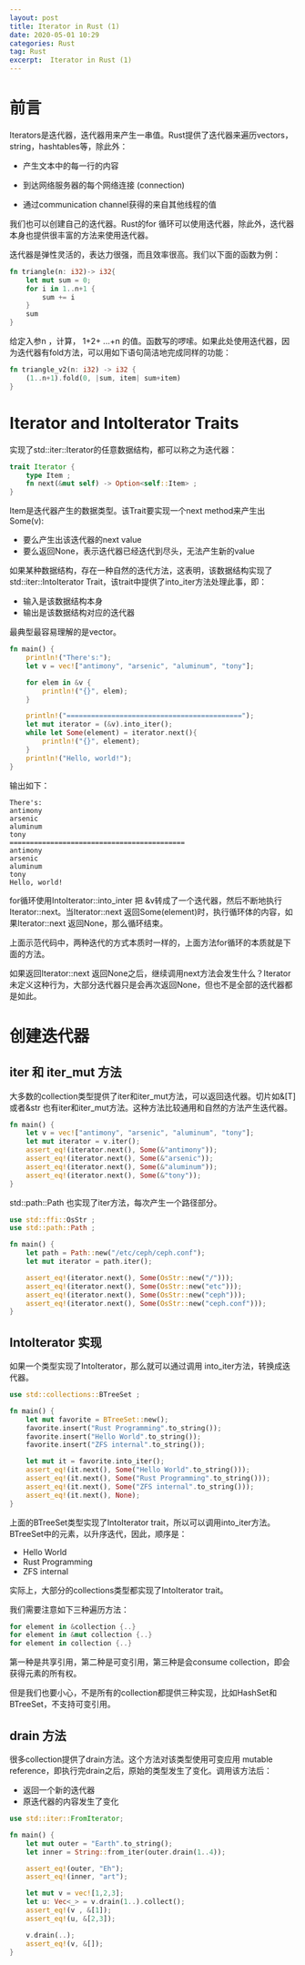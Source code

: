 ```yaml
---
layout: post
title: Iterator in Rust (1)
date: 2020-05-01 10:29
categories: Rust
tag: Rust
excerpt:  Iterator in Rust (1)
---
```

# 前言

Iterators是迭代器，迭代器用来产生一串值。Rust提供了迭代器来遍历vectors，string，hashtables等，除此外：

* 产生文本中的每一行的内容

* 到达网络服务器的每个网络连接 (connection)

* 通过communication channel获得的来自其他线程的值

我们也可以创建自己的迭代器。Rust的for 循环可以使用迭代器，除此外，迭代器本身也提供很丰富的方法来使用迭代器。

迭代器是弹性灵活的，表达力很强，而且效率很高。我们以下面的函数为例：

```Rust
fn triangle(n: i32)-> i32{
    let mut sum = 0;
    for i in 1..n+1 {
        sum += i
    }
    sum
}
```

给定入参n ，计算， 1+2+ ...+n 的值。函数写的啰嗦。如果此处使用迭代器，因为迭代器有fold方法，可以用如下语句简洁地完成同样的功能：

```Rust
fn triangle_v2(n: i32) -> i32 {
    (1..n+1).fold(0, |sum, item| sum+item)
}
```

# Iterator and IntoIterator Traits

实现了std::iter::Iterator的任意数据结构，都可以称之为迭代器：

```Rust
trait Iterator {
	type Item ;
	fn next(&mut self) -> Option<self::Item> ;
}
```

Item是迭代器产生的数据类型。该Trait要实现一个next method来产生出Some(v):

* 要么产生出该迭代器的next value
* 要么返回None，表示迭代器已经迭代到尽头，无法产生新的value

如果某种数据结构，存在一种自然的迭代方法，这表明，该数据结构实现了std::iter::IntoIterator Trait，该trait中提供了into_iter方法处理此事，即：

* 输入是该数据结构本身
* 输出是该数据结构对应的迭代器

最典型最容易理解的是vector。

```Rust
fn main() {
    println!("There's:");
    let v = vec!["antimony", "arsenic", "aluminum", "tony"];

    for elem in &v {
        println!("{}", elem);
    }

    println!("===========================================");
    let mut iterator = (&v).into_iter();
    while let Some(element) = iterator.next(){
        println!("{}", element);
    }
    println!("Hello, world!");
}
```

输出如下：

```shell
There's:
antimony
arsenic
aluminum
tony
===========================================
antimony
arsenic
aluminum
tony
Hello, world!
```

for循环使用IntoIterator::into_inter 把 &v转成了一个迭代器，然后不断地执行 Iterator::next。当Iterator::next 返回Some(element)时，执行循环体的内容，如果Iterator::next 返回None，那么循环结束。

上面示范代码中，两种迭代的方式本质时一样的，上面方法for循环的本质就是下面的方法。

如果返回Iterator::next 返回None之后，继续调用next方法会发生什么？Iterator未定义这种行为，大部分迭代器只是会再次返回None，但也不是全部的迭代器都是如此。

# 创建迭代器

## iter 和 iter_mut 方法

大多数的collection类型提供了iter和iter_mut方法，可以返回迭代器。切片如&[T]或者&str 也有iter和iter_mut方法。这种方法比较通用和自然的方法产生迭代器。

```Rust
fn main() {
    let v = vec!["antimony", "arsenic", "aluminum", "tony"];
    let mut iterator = v.iter();
    assert_eq!(iterator.next(), Some(&"antimony"));
    assert_eq!(iterator.next(), Some(&"arsenic"));
    assert_eq!(iterator.next(), Some(&"aluminum"));
    assert_eq!(iterator.next(), Some(&"tony"));
}
```

std::path::Path 也实现了iter方法，每次产生一个路径部分。

```Rust
use std::ffi::OsStr ;
use std::path::Path ;

fn main() {
    let path = Path::new("/etc/ceph/ceph.conf");
    let mut iterator = path.iter();

    assert_eq!(iterator.next(), Some(OsStr::new("/")));
    assert_eq!(iterator.next(), Some(OsStr::new("etc")));
    assert_eq!(iterator.next(), Some(OsStr::new("ceph")));
    assert_eq!(iterator.next(), Some(OsStr::new("ceph.conf")));
}
```

## IntoIterator 实现

如果一个类型实现了IntoIterator，那么就可以通过调用 into_iter方法，转换成迭代器。

```Rust
use std::collections::BTreeSet ;

fn main() {
    let mut favorite = BTreeSet::new();
    favorite.insert("Rust Programming".to_string());
    favorite.insert("Hello World".to_string());
    favorite.insert("ZFS internal".to_string());

    let mut it = favorite.into_iter();
    assert_eq!(it.next(), Some("Hello World".to_string()));
    assert_eq!(it.next(), Some("Rust Programming".to_string()));
    assert_eq!(it.next(), Some("ZFS internal".to_string()));
    assert_eq!(it.next(), None);
}
```

上面的BTreeSet类型实现了IntoIterator trait，所以可以调用into_iter方法。BTreeSet中的元素，以升序迭代，因此，顺序是：

* Hello World
* Rust Programming
* ZFS internal

实际上，大部分的collections类型都实现了IntoIterator trait。

我们需要注意如下三种遍历方法：

```Rust
for element in &collection {..}
for element in &mut collection {..}
for element in collection {..}
```

第一种是共享引用，第二种是可变引用，第三种是会consume collection，即会获得元素的所有权。

但是我们也要小心，不是所有的collection都提供三种实现，比如HashSet和BTreeSet，不支持可变引用。

## drain 方法

很多collection提供了drain方法。这个方法对该类型使用可变应用 mutable reference，即执行完drain之后，原始的类型发生了变化。调用该方法后：

* 返回一个新的迭代器
* 原迭代器的内容发生了变化

```Rust
use std::iter::FromIterator;

fn main() {
    let mut outer = "Earth".to_string();
    let inner = String::from_iter(outer.drain(1..4));

    assert_eq!(outer, "Eh");
    assert_eq!(inner, "art");

    let mut v = vec![1,2,3];
    let u: Vec<_> = v.drain(1..).collect();
    assert_eq!(v , &[1]);
    assert_eq!(u, &[2,3]);

    v.drain(..);
    assert_eq!(v, &[]);
}
```

## 
